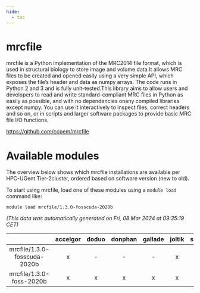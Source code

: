 ```yaml
---
hide:
  - toc
---
```


mrcfile
=======


mrcfile is a Python implementation of the MRC2014 file format, which is used in structural biology to store image and volume data.It allows MRC files to be created and opened easily using a very simple API,   which exposes the file’s header and data as numpy arrays. The code runs in     Python 2 and 3 and is fully unit-tested.This library aims to allow users and developers to read and write standard-compliant MRC files in Python as easily as possible, and with no dependencies onany compiled libraries except numpy. You can use it interactively to inspect files, correct headers and so on, or in scripts and larger software packages to provide basic MRC file I/O functions.

https://github.com/ccpem/mrcfile
# Available modules


The overview below shows which mrcfile installations are available per HPC-UGent Tier-2cluster, ordered based on software version (new to old).

To start using mrcfile, load one of these modules using a `module load` command like:

```shell
module load mrcfile/1.3.0-fosscuda-2020b
```

*(This data was automatically generated on Fri, 08 Mar 2024 at 09:35:19 CET)*  

| |accelgor|doduo|donphan|gallade|joltik|skitty|
| :---: | :---: | :---: | :---: | :---: | :---: | :---: |
|mrcfile/1.3.0-fosscuda-2020b|x|-|-|-|x|-|
|mrcfile/1.3.0-foss-2020b|x|x|x|x|x|x|
